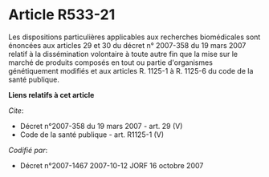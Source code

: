 # Article R533-21

Les dispositions particulières applicables aux recherches biomédicales sont énoncées aux articles 29 et 30 du décret n°
2007-358 du 19 mars 2007 relatif à la dissémination volontaire à toute autre fin que la mise sur le marché de produits
composés en tout ou partie d'organismes génétiquement modifiés et aux articles R. 1125-1 à R. 1125-6 du code de la santé
publique.

**Liens relatifs à cet article**

_Cite_:

  - Décret n°2007-358 du 19 mars 2007 - art. 29 (V)
  - Code de la santé publique - art. R1125-1 (V)

_Codifié par_:

  - Décret n°2007-1467 2007-10-12 JORF 16 octobre 2007
